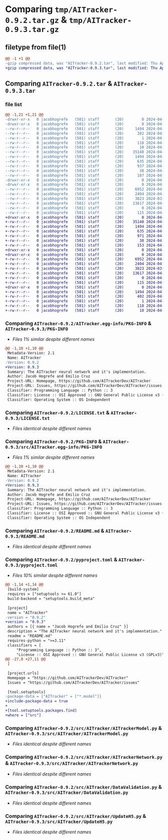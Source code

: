 # Comparing `tmp/AITracker-0.9.2.tar.gz` & `tmp/AITracker-0.9.3.tar.gz`

## filetype from file(1)

```diff
@@ -1 +1 @@
-gzip compressed data, was "AITracker-0.9.2.tar", last modified: Thu Apr 11 23:03:02 2024, max compression
+gzip compressed data, was "AITracker-0.9.3.tar", last modified: Thu Apr 11 23:08:23 2024, max compression
```

## Comparing `AITracker-0.9.2.tar` & `AITracker-0.9.3.tar`

### file list

```diff
@@ -1,21 +1,21 @@
-drwxr-xr-x   0 jacobhogrefe   (501) staff       (20)        0 2024-04-11 23:03:02.715741 AITracker-0.9.2/
-drwxr-xr-x   0 jacobhogrefe   (501) staff       (20)        0 2024-04-11 23:03:02.714640 AITracker-0.9.2/AITracker.egg-info/
--rw-r--r--   0 jacobhogrefe   (501) staff       (20)     1494 2024-04-11 23:03:02.000000 AITracker-0.9.2/AITracker.egg-info/PKG-INFO
--rw-r--r--   0 jacobhogrefe   (501) staff       (20)      382 2024-04-11 23:03:02.000000 AITracker-0.9.2/AITracker.egg-info/SOURCES.txt
--rw-r--r--   0 jacobhogrefe   (501) staff       (20)        1 2024-04-11 23:03:02.000000 AITracker-0.9.2/AITracker.egg-info/dependency_links.txt
--rw-r--r--   0 jacobhogrefe   (501) staff       (20)      118 2024-04-11 23:03:02.000000 AITracker-0.9.2/AITracker.egg-info/requires.txt
--rw-r--r--   0 jacobhogrefe   (501) staff       (20)       10 2024-04-11 23:03:02.000000 AITracker-0.9.2/AITracker.egg-info/top_level.txt
--rw-r--r--   0 jacobhogrefe   (501) staff       (20)    35148 2024-04-08 01:15:01.000000 AITracker-0.9.2/LICENSE.txt
--rw-r--r--   0 jacobhogrefe   (501) staff       (20)     1494 2024-04-11 23:03:02.715192 AITracker-0.9.2/PKG-INFO
--rw-r--r--   0 jacobhogrefe   (501) staff       (20)      635 2024-04-11 17:38:51.000000 AITracker-0.9.2/README.md
--rw-r--r--   0 jacobhogrefe   (501) staff       (20)      937 2024-04-11 23:02:52.000000 AITracker-0.9.2/pyproject.toml
--rw-r--r--   0 jacobhogrefe   (501) staff       (20)       38 2024-04-11 23:03:02.715872 AITracker-0.9.2/setup.cfg
--rw-r--r--   0 jacobhogrefe   (501) staff       (20)      187 2024-04-11 23:02:36.000000 AITracker-0.9.2/setup.py
-drwxr-xr-x   0 jacobhogrefe   (501) staff       (20)        0 2024-04-11 23:03:02.704752 AITracker-0.9.2/src/
-drwxr-xr-x   0 jacobhogrefe   (501) staff       (20)        0 2024-04-11 23:03:02.713794 AITracker-0.9.2/src/AITracker/
--rw-r--r--   0 jacobhogrefe   (501) staff       (20)     6952 2024-04-11 20:42:46.000000 AITracker-0.9.2/src/AITracker/AITrackerModel.py
--rw-r--r--   0 jacobhogrefe   (501) staff       (20)     2404 2024-04-10 20:07:39.000000 AITracker-0.9.2/src/AITracker/AITrackerNetwork.py
--rw-r--r--   0 jacobhogrefe   (501) staff       (20)     3823 2024-03-19 04:01:33.000000 AITracker-0.9.2/src/AITracker/DataValidation.py
--rw-r--r--   0 jacobhogrefe   (501) staff       (20)    13617 2024-04-09 05:51:37.000000 AITracker-0.9.2/src/AITracker/UpdateH5.py
--rw-r--r--   0 jacobhogrefe   (501) staff       (20)        0 2024-04-11 17:40:32.000000 AITracker-0.9.2/src/AITracker/__init__.py
--rw-r--r--   0 jacobhogrefe   (501) staff       (20)      115 2024-04-11 22:54:19.000000 AITracker-0.9.2/src/AITracker/setup.py
+drwxr-xr-x   0 jacobhogrefe   (501) staff       (20)        0 2024-04-11 23:08:23.367911 AITracker-0.9.3/
+-rw-r--r--   0 jacobhogrefe   (501) staff       (20)    35148 2024-04-08 01:15:01.000000 AITracker-0.9.3/LICENSE.txt
+-rw-r--r--   0 jacobhogrefe   (501) staff       (20)     1494 2024-04-11 23:08:23.367522 AITracker-0.9.3/PKG-INFO
+-rw-r--r--   0 jacobhogrefe   (501) staff       (20)      635 2024-04-11 17:38:51.000000 AITracker-0.9.3/README.md
+-rw-r--r--   0 jacobhogrefe   (501) staff       (20)      971 2024-04-11 23:08:12.000000 AITracker-0.9.3/pyproject.toml
+-rw-r--r--   0 jacobhogrefe   (501) staff       (20)       38 2024-04-11 23:08:23.368001 AITracker-0.9.3/setup.cfg
+-rw-r--r--   0 jacobhogrefe   (501) staff       (20)      153 2024-04-11 23:07:56.000000 AITracker-0.9.3/setup.py
+drwxr-xr-x   0 jacobhogrefe   (501) staff       (20)        0 2024-04-11 23:08:23.359492 AITracker-0.9.3/src/
+drwxr-xr-x   0 jacobhogrefe   (501) staff       (20)        0 2024-04-11 23:08:23.364649 AITracker-0.9.3/src/AITracker/
+-rw-r--r--   0 jacobhogrefe   (501) staff       (20)     6952 2024-04-11 20:42:46.000000 AITracker-0.9.3/src/AITracker/AITrackerModel.py
+-rw-r--r--   0 jacobhogrefe   (501) staff       (20)     2404 2024-04-10 20:07:39.000000 AITracker-0.9.3/src/AITracker/AITrackerNetwork.py
+-rw-r--r--   0 jacobhogrefe   (501) staff       (20)     3823 2024-03-19 04:01:33.000000 AITracker-0.9.3/src/AITracker/DataValidation.py
+-rw-r--r--   0 jacobhogrefe   (501) staff       (20)    13617 2024-04-09 05:51:37.000000 AITracker-0.9.3/src/AITracker/UpdateH5.py
+-rw-r--r--   0 jacobhogrefe   (501) staff       (20)        0 2024-04-11 17:40:32.000000 AITracker-0.9.3/src/AITracker/__init__.py
+-rw-r--r--   0 jacobhogrefe   (501) staff       (20)      115 2024-04-11 22:54:19.000000 AITracker-0.9.3/src/AITracker/setup.py
+drwxr-xr-x   0 jacobhogrefe   (501) staff       (20)        0 2024-04-11 23:08:23.367058 AITracker-0.9.3/src/AITracker.egg-info/
+-rw-r--r--   0 jacobhogrefe   (501) staff       (20)     1494 2024-04-11 23:08:23.000000 AITracker-0.9.3/src/AITracker.egg-info/PKG-INFO
+-rw-r--r--   0 jacobhogrefe   (501) staff       (20)      402 2024-04-11 23:08:23.000000 AITracker-0.9.3/src/AITracker.egg-info/SOURCES.txt
+-rw-r--r--   0 jacobhogrefe   (501) staff       (20)        1 2024-04-11 23:08:23.000000 AITracker-0.9.3/src/AITracker.egg-info/dependency_links.txt
+-rw-r--r--   0 jacobhogrefe   (501) staff       (20)      118 2024-04-11 23:08:23.000000 AITracker-0.9.3/src/AITracker.egg-info/requires.txt
+-rw-r--r--   0 jacobhogrefe   (501) staff       (20)       10 2024-04-11 23:08:23.000000 AITracker-0.9.3/src/AITracker.egg-info/top_level.txt
```

### Comparing `AITracker-0.9.2/AITracker.egg-info/PKG-INFO` & `AITracker-0.9.3/PKG-INFO`

 * *Files 1% similar despite different names*

```diff
@@ -1,10 +1,10 @@
 Metadata-Version: 2.1
 Name: AITracker
-Version: 0.9.2
+Version: 0.9.3
 Summary: The AITracker neural network and it's implementation.
 Author: Jacob Hogrefe and Emilio Cruz
 Project-URL: Homepage, https://github.com/AITrackerDev/AITracker
 Project-URL: Issues, https://github.com/AITrackerDev/AITracker/issues
 Classifier: Programming Language :: Python :: 3
 Classifier: License :: OSI Approved :: GNU General Public License v3 (GPLv3)
 Classifier: Operating System :: OS Independent
```

### Comparing `AITracker-0.9.2/LICENSE.txt` & `AITracker-0.9.3/LICENSE.txt`

 * *Files identical despite different names*

### Comparing `AITracker-0.9.2/PKG-INFO` & `AITracker-0.9.3/src/AITracker.egg-info/PKG-INFO`

 * *Files 1% similar despite different names*

```diff
@@ -1,10 +1,10 @@
 Metadata-Version: 2.1
 Name: AITracker
-Version: 0.9.2
+Version: 0.9.3
 Summary: The AITracker neural network and it's implementation.
 Author: Jacob Hogrefe and Emilio Cruz
 Project-URL: Homepage, https://github.com/AITrackerDev/AITracker
 Project-URL: Issues, https://github.com/AITrackerDev/AITracker/issues
 Classifier: Programming Language :: Python :: 3
 Classifier: License :: OSI Approved :: GNU General Public License v3 (GPLv3)
 Classifier: Operating System :: OS Independent
```

### Comparing `AITracker-0.9.2/README.md` & `AITracker-0.9.3/README.md`

 * *Files identical despite different names*

### Comparing `AITracker-0.9.2/pyproject.toml` & `AITracker-0.9.3/pyproject.toml`

 * *Files 10% similar despite different names*

```diff
@@ -1,14 +1,14 @@
 [build-system]
 requires = ["setuptools >= 61.0"]
 build-backend = "setuptools.build_meta"
 
 [project]
 name = "AITracker"
-version = "0.9.2"
+version = "0.9.3"
 authors = [{ name = "Jacob Hogrefe and Emilio Cruz" }]
 description = "The AITracker neural network and it's implementation."
 readme = "README.md"
 requires-python = ">=3.11"
 classifiers = [
     "Programming Language :: Python :: 3",
     "License :: OSI Approved :: GNU General Public License v3 (GPLv3)",
@@ -27,8 +27,11 @@
 ]
 
 [project.urls]
 Homepage = "https://github.com/AITrackerDev/AITracker"
 Issues = "https://github.com/AITrackerDev/AITracker/issues"
 
 [tool.setuptools]
-package-data = {"AITracker" = ["*.model"]}
+include-package-data = true
+
+[tool.setuptools.packages.find]
+where = ["src"]
```

### Comparing `AITracker-0.9.2/src/AITracker/AITrackerModel.py` & `AITracker-0.9.3/src/AITracker/AITrackerModel.py`

 * *Files identical despite different names*

### Comparing `AITracker-0.9.2/src/AITracker/AITrackerNetwork.py` & `AITracker-0.9.3/src/AITracker/AITrackerNetwork.py`

 * *Files identical despite different names*

### Comparing `AITracker-0.9.2/src/AITracker/DataValidation.py` & `AITracker-0.9.3/src/AITracker/DataValidation.py`

 * *Files identical despite different names*

### Comparing `AITracker-0.9.2/src/AITracker/UpdateH5.py` & `AITracker-0.9.3/src/AITracker/UpdateH5.py`

 * *Files identical despite different names*

